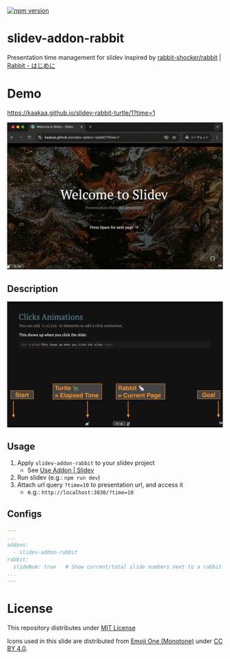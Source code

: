 [![npm version](https://badge.fury.io/js/slidev-addon-rabbit.svg)](https://badge.fury.io/js/slidev-addon-rabbit)
# slidev-addon-rabbit

Presentation time management for slidev inspired by [rabbit\-shocker/rabbit](https://github.com/rabbit-shocker/rabbit/) | [Rabbit \- はじめに](https://rabbit-shocker.org/ja/)

# Demo

https://kaakaa.github.io/slidev-rabbit-turtle/1?time=1

![](./assets/screen.gif)

## Description

![](./assets/description.png)

## Usage

1. Apply `slidev-addon-rabbit` to your slidev project
   - See [Use Addon \| Slidev](https://sli.dev/addons/use.html)
2. Run slidev (e.g.: `npm run dev`)
3. Attach url query `?time=10` to presentation url, and access it
   - e.g.: `http://localhost:3030/?time=10`

## Configs


```yaml
---
...
addons:
  - slidev-addon-rabbit
rabbit:
  slideNum: true   # Show current/total slide numbers next to a rabbit icon
...
---
```

# License

This repository distributes under [MIT License](./LICENSE)

Icons used in this slide are distributed from [Emoji One \(Monotone\)](https://icon-sets.iconify.design/emojione-monotone/) under [CC BY 4.0](https://creativecommons.org/licenses/by/4.0/deed.ja).

